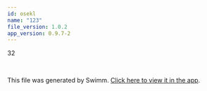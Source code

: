```yaml
---
id: osekl
name: "123"
file_version: 1.0.2
app_version: 0.9.7-2
---
```


32

<br/>

This file was generated by Swimm. [Click here to view it in the app](http://localhost:5001/repos/Z2l0aHViJTNBJTNBYXplcm90aGNvcmUtd290bGslM0ElM0FtYW96U3dpbW0=/docs/osekl).